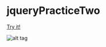 # jqueryPracticeTwo

[Try it!](https://adam-rice.github.io/jqueryPracticeTwo/)

![alt tag](https://raw.githubusercontent.com/adam-rice/jqueryPracticeTwo/screen.png)
